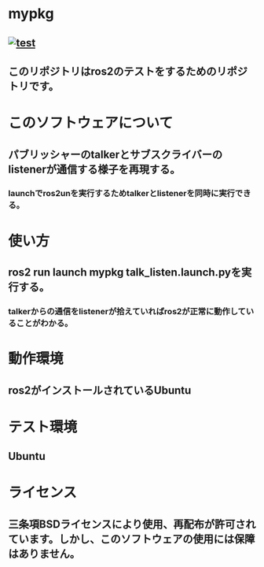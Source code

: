 # mypkg
## [![test](https://github.com/21c1041yukikumazawa/mypkg/actions/workflows/test.yml/badge.svg)](https://github.com/21c1041yukikumazawa/mypkg/actions/workflows/test.yml)
## このリポジトリはros2のテストをするためのリポジトリです。　　
# このソフトウェアについて
## パブリッシャーのtalkerとサブスクライバーのlistenerが通信する様子を再現する。
### launchでros2unを実行するためtalkerとlistenerを同時に実行できる。
# 使い方
## ros2 run launch mypkg talk_listen.launch.pyを実行する。
### talkerからの通信をlistenerが拾えていればros2が正常に動作していることがわかる。 
# 動作環境  
## ros2がインストールされているUbuntu
# テスト環境
## Ubuntu
# ライセンス   
## 三条項BSDライセンスにより使用、再配布が許可されています。しかし、このソフトウェアの使用には保障はありません。
